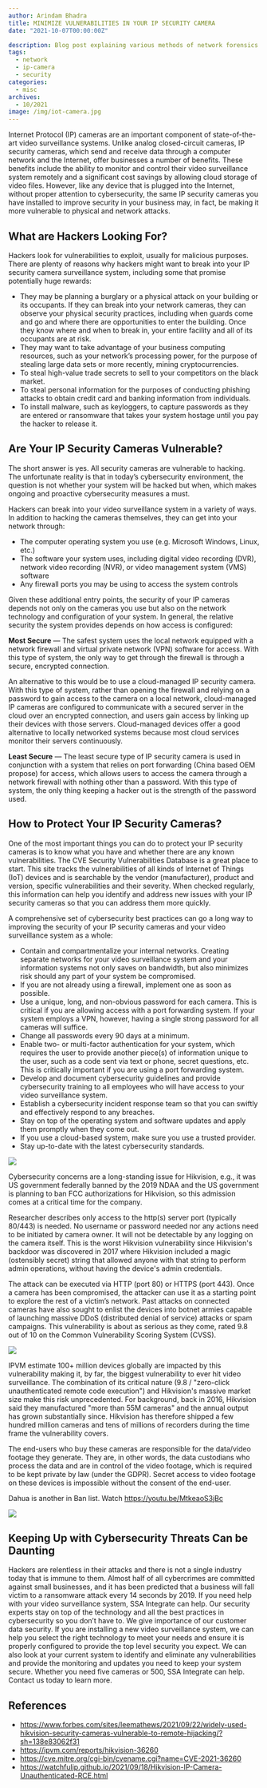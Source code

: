 ```yaml
---
author: Arindam Bhadra
title: MINIMIZE VULNERABILITIES IN YOUR IP SECURITY CAMERA
date: "2021-10-07T00:00:00Z"

description: Blog post explaining various methods of network forensics
tags:
  - network
  - ip-camera
  - security
categories:
  - misc
archives:
  - 10/2021
image: /img/iot-camera.jpg
---
```


Internet Protocol (IP) cameras are an important component of state-of-the-art video surveillance systems. Unlike analog closed-circuit cameras, IP security cameras, which send and receive data through a computer network and the Internet, offer businesses a number of benefits. These benefits include the ability to monitor and control their video surveillance system remotely and a significant cost savings by allowing cloud storage of video files. However, like any device that is plugged into the Internet, without proper attention to cybersecurity, the same IP security cameras you have installed to improve security in your business may, in fact, be making it more vulnerable to physical and network attacks.

## What are Hackers Looking For?

Hackers look for vulnerabilities to exploit, usually for malicious purposes. There are plenty of reasons why hackers might want to break into your IP security camera surveillance system, including some that promise potentially huge rewards:

- They may be planning a burglary or a physical attack on your building or its occupants. If they can break into your network cameras, they can observe your physical security practices, including when guards come and go and where there are opportunities to enter the building. Once they know where and when to break in, your entire facility and all of its occupants are at risk.
- They may want to take advantage of your business computing resources, such as your network’s processing power, for the purpose of stealing large data sets or more recently, mining cryptocurrencies.
- To steal high-value trade secrets to sell to your competitors on the black market.
- To steal personal information for the purposes of conducting phishing attacks to obtain credit card and banking information from individuals.
- To install malware, such as keyloggers, to capture passwords as they are entered or ransomware that takes your system hostage until you pay the hacker to release it.

## Are Your IP Security Cameras Vulnerable?

The short answer is yes. All security cameras are vulnerable to hacking. The unfortunate reality is that in today’s cybersecurity environment, the question is not whether your system will be hacked but when, which makes ongoing and proactive cybersecurity measures a must.

Hackers can break into your video surveillance system in a variety of ways. In addition to hacking the cameras themselves, they can get into your network through:

- The computer operating system you use (e.g. Microsoft Windows, Linux, etc.)
- The software your system uses, including digital video recording (DVR), network video recording (NVR), or video management system (VMS) software
- Any firewall ports you may be using to access the system controls

Given these additional entry points, the security of your IP cameras depends not only on the cameras you use but also on the network technology and configuration of your system. In general, the relative security the system provides depends on how access is configured:

**Most Secure** — The safest system uses the local network equipped with a network firewall and virtual private network (VPN) software for access. With this type of system, the only way to get through the firewall is through a secure, encrypted connection. 

An alternative to this would be to use a cloud-managed IP security camera. With this type of system, rather than opening the firewall and relying on a password to gain access to the camera on a local network, cloud-managed IP cameras are configured to communicate with a secured server in the cloud over an encrypted connection, and users gain access by linking up their devices with those servers. Cloud-managed devices offer a good alternative to locally networked systems because most cloud services monitor their servers continuously.

**Least Secure** — The least secure type of IP security camera is used in conjunction with a system that relies on port forwarding (China based OEM propose) for access, which allows users to access the camera through a network firewall with nothing other than a password. With this type of system, the only thing keeping a hacker out is the strength of the password used.

## How to Protect Your IP Security Cameras?

One of the most important things you can do to protect your IP security cameras is to know what you have and whether there are any known vulnerabilities. The CVE Security Vulnerabilities Database is a great place to start. This site tracks the vulnerabilities of all kinds of Internet of Things (IoT) devices and is searchable by the vendor (manufacturer), product and version, specific vulnerabilities and their severity. When checked regularly, this information can help you identify and address new issues with your IP security cameras so that you can address them more quickly.

A comprehensive set of cybersecurity best practices can go a long way to improving the security of your IP security cameras and your video surveillance system as a whole:
- Contain and compartmentalize your internal networks. Creating separate networks for your video surveillance system and your information systems not only saves on bandwidth, but also minimizes risk should any part of your system be compromised.
- If you are not already using a firewall, implement one as soon as possible.
- Use a unique, long, and non-obvious password for each camera. This is critical if you are allowing access with a port forwarding system. If your system employs a VPN, however, having a single strong password for all cameras will suffice.
- Change all passwords every 90 days at a minimum.
- Enable two- or multi-factor authentication for your system, which requires the user to provide another piece(s) of information unique to the user, such as a code sent via text or phone, secret questions, etc. This is critically important if you are using a port forwarding system.
- Develop and document cybersecurity guidelines and provide cybersecurity training to all employees who will have access to your video surveillance system.
- Establish a cybersecurity incident response team so that you can swiftly and effectively respond to any breaches.
- Stay on top of the operating system and software updates and apply them promptly when they come out.
- If you use a cloud-based system, make sure you use a trusted provider.
- Stay up-to-date with the latest cybersecurity standards.

![](images/1.png)

Cybersecurity concerns are a long-standing issue for Hikvision, e.g., it was US government federally banned by the 2019 NDAA and the US government is planning to ban FCC authorizations for Hikvision, so this admission comes at a critical time for the company.

Researcher describes only access to the http(s) server port (typically 80/443) is needed. No username or password needed nor any actions need to be initiated by camera owner. It will not be detectable by any logging on the camera itself. This is the worst Hikvision vulnerability since Hikvision's backdoor was discovered in 2017 where Hikvision included a magic (ostensibly secret) string that allowed anyone with that string to perform admin operations, without having the device's admin credentials.

The attack can be executed via HTTP (port 80) or HTTPS (port 443). Once a camera has been compromised, the attacker can use it as a starting point to explore the rest of a victim’s network. Past attacks on connected cameras have also sought to enlist the devices into botnet armies capable of launching massive DDoS (distributed denial of service) attacks or spam campaigns.
This vulnerability is about as serious as they come, rated 9.8 out of 10 on the Common Vulnerability Scoring System (CVSS).

![](images/2.png)

IPVM estimate 100+ million devices globally are impacted by this vulnerability making it, by far, the biggest vulnerability to ever hit video surveillance. The combination of its critical nature (9.8 / "zero-click unauthenticated remote code execution") and Hikvision's massive market size make this risk unprecedented.
For background, back in 2016, Hikvision said they manufactured "more than 55M cameras" and the annual output has grown substantially since. Hikvision has therefore shipped a few hundred million cameras and tens of millions of recorders during the time frame the vulnerability covers.

The end-users who buy these cameras are responsible for the data/video footage they generate. They are, in other words, the data custodians who process the data and are in control of the video footage, which is required to be kept private by law (under the GDPR). Secret access to video footage on these devices is impossible without the consent of the end-user.

Dahua is another in Ban list. Watch https://youtu.be/MtkeaoS3jBc

![](images/3.png)

## Keeping Up with Cybersecurity Threats Can be Daunting
Hackers are relentless in their attacks and there is not a single industry today that is immune to them. Almost half of all cybercrimes are committed against small businesses, and it has been predicted that a business will fall victim to a ransomware attack every 14 seconds by 2019.
If you need help with your video surveillance system, SSA Integrate can help. Our security experts stay on top of the technology and all the best practices in cybersecurity so you don’t have to. We give importance of our customer data security.
If you are installing a new video surveillance system, we can help you select the right technology to meet your needs and ensure it is properly configured to provide the top level security you expect. We can also look at your current system to identify and eliminate any vulnerabilities and provide the monitoring and updates you need to keep your system secure. Whether you need five cameras or 500, SSA Integrate can help. Contact us today to learn more.

## References

- https://www.forbes.com/sites/leemathews/2021/09/22/widely-used-hikvision-security-cameras-vulnerable-to-remote-hijacking/?sh=138e83062f31
- https://ipvm.com/reports/hikvision-36260
- https://cve.mitre.org/cgi-bin/cvename.cgi?name=CVE-2021-36260
- https://watchfulip.github.io/2021/09/18/Hikvision-IP-Camera-Unauthenticated-RCE.html
